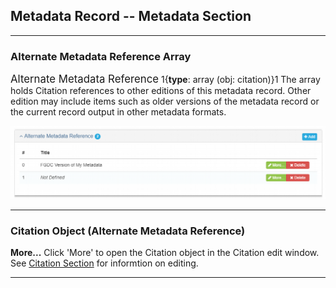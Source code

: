 ## Metadata Record -- Metadata Section
---

### Alternate Metadata Reference Array

<span class="md-panel" style="font-size: larger">Alternate Metadata Reference</span> 1{**type**: array (obj: <span class="md-panel">citation</span>)}1 The array holds <span class="md-panel">Citation</span> references to other editions of this metadata record.  Other edition may include items such as older versions of the metadata record or the current record output in other metadata formats.

![Alternate Metadata Reference Array](/assets/reference/edit-objects/metadata/alternateReference-array.png)

---

### Citation Object (Alternate Metadata Reference)

<strong class="btn btn-success btn-xs"> <i class="fa fa-pencil"> </i> More...</strong> Click 'More' to open the <span class="md-panel">Citation</span> object in the <span class="md-section">Citation</span> edit window.  See [Citation Section](../citation-section.md) for informtion on editing.

---
